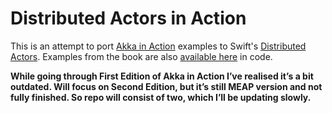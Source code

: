 # Distributed Actors in Action

This is an attempt to port [Akka in Action](https://www.manning.com/books/akka-in-action) examples to Swift's [Distributed Actors](https://github.com/apple/swift-distributed-actors/).
Examples from the book are also [available here](https://github.com/RayRoestenburg/akka-in-action) in code.

**While going through First Edition of Akka in Action I’ve realised it’s a bit outdated. Will focus on Second Edition, but it’s still MEAP version and not fully finished. So repo will consist of two, which I’ll be updating slowly.**
